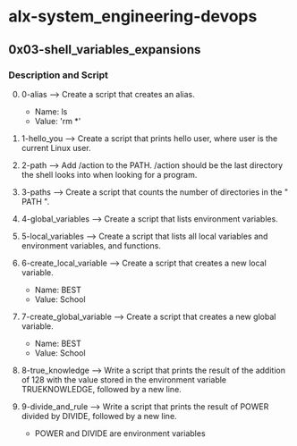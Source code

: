# alx-system_engineering-devops

## 0x03-shell_variables_expansions

### Description and Script

0. 0-alias --> Create a script that creates an alias.
    * Name: ls
    * Value: 'rm *'

1. 1-hello_you --> Create a script that prints hello user, where user is the current Linux user.

2. 2-path --> Add /action to the PATH. /action should be the last directory the shell looks into when looking for a program.

3. 3-paths --> Create a script that counts the number of directories in the " PATH ".

4. 4-global_variables --> Create a script that lists environment variables.

5. 5-local_variables --> Create a script that lists all local variables and environment variables, and functions.

6. 6-create_local_variable --> Create a script that creates a new local variable.
    * Name: BEST
    * Value: School

7. 7-create_global_variable --> Create a script that creates a new global variable.
    * Name: BEST
    * Value: School

8. 8-true_knowledge --> Write a script that prints the result of the addition of 128 with the value stored in the environment variable TRUEKNOWLEDGE, followed by a new line.

9. 9-divide_and_rule --> Write a script that prints the result of POWER divided by DIVIDE, followed by a new line.
   * POWER and DIVIDE are environment variables
